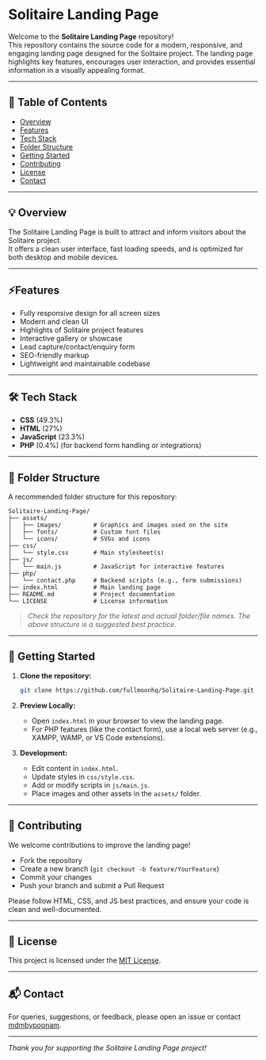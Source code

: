 # Solitaire Landing Page

Welcome to the **Solitaire Landing Page** repository!  
This repository contains the source code for a modern, responsive, and engaging landing page designed for the Solitaire project. The landing page highlights key features, encourages user interaction, and provides essential information in a visually appealing format.

---

## 📖 Table of Contents

- [Overview](#overview)
- [Features](#features)
- [Tech Stack](#tech-stack)
- [Folder Structure](#folder-structure)
- [Getting Started](#getting-started)
- [Contributing](#contributing)
- [License](#license)
- [Contact](#contact)

---

## 💡 Overview

The Solitaire Landing Page is built to attract and inform visitors about the Solitaire project.  
It offers a clean user interface, fast loading speeds, and is optimized for both desktop and mobile devices.

---

## ⚡Features

- Fully responsive design for all screen sizes
- Modern and clean UI
- Highlights of Solitaire project features
- Interactive gallery or showcase
- Lead capture/contact/enquiry form
- SEO-friendly markup
- Lightweight and maintainable codebase

---

## 🛠️ Tech Stack

- **CSS** (49.3%)
- **HTML** (27%)
- **JavaScript** (23.3%)
- **PHP** (0.4%) (for backend form handling or integrations)

---

## 📂 Folder Structure

A recommended folder structure for this repository:

```
Solitaire-Landing-Page/
├── assets/
│   ├── images/         # Graphics and images used on the site
│   ├── fonts/          # Custom font files
│   └── icons/          # SVGs and icons
├── css/
│   └── style.css       # Main stylesheet(s)
├── js/
│   └── main.js         # JavaScript for interactive features
├── php/
│   └── contact.php     # Backend scripts (e.g., form submissions)
├── index.html          # Main landing page
├── README.md           # Project documentation
└── LICENSE             # License information
```

> *Check the repository for the latest and actual folder/file names. The above structure is a suggested best practice.*

---

## 🚀 Getting Started

1. **Clone the repository:**
   ```bash
   git clone https://github.com/fullmoonhq/Solitaire-Landing-Page.git
   ```

2. **Preview Locally:**
   - Open `index.html` in your browser to view the landing page.
   - For PHP features (like the contact form), use a local web server (e.g., XAMPP, WAMP, or VS Code extensions).

3. **Development:**
   - Edit content in `index.html`.
   - Update styles in `css/style.css`.
   - Add or modify scripts in `js/main.js`.
   - Place images and other assets in the `assets/` folder.

---

## 📝 Contributing

We welcome contributions to improve the landing page!

- Fork the repository
- Create a new branch (`git checkout -b feature/YourFeature`)
- Commit your changes
- Push your branch and submit a Pull Request

Please follow HTML, CSS, and JS best practices, and ensure your code is clean and well-documented.

---

## 📄 License

This project is licensed under the [MIT License](LICENSE).

---

## 📬 Contact

For queries, suggestions, or feedback, please open an issue or contact [mdmbypoonam](https://github.com/mdmbypoonam).

---

*Thank you for supporting the Solitaire Landing Page project!*

